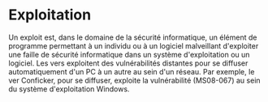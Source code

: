 # Exploitation

Un exploit est, dans le domaine de la sécurité informatique, un élément de programme permettant à un individu ou à un logiciel malveillant d'exploiter une faille de sécurité informatique dans un système d'exploitation ou un logiciel.
Les vers exploitent des vulnérabilités distantes pour se diffuser automatiquement d'un PC à un autre au sein d'un réseau. Par exemple, le ver Conficker, pour se diffuser, exploite la vulnérabilité (MS08-067) au sein du système d'exploitation Windows.